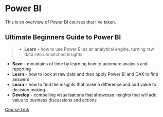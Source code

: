 # Power BI
This is an overview of Power BI courses that I've taken.  
    

## Ultimate Beginners Guide to Power BI

> * **Learn** - how to use Power BI as an analytical engine, turning raw data into unmatched insights
* **Save** - mountains of time by learning how to automate analysis and reporting
* **Learn** - how to look at raw data and then apply Power BI and DAX to find answers
* **Learn** - how to find the insights that make a difference and add value to decision making
* **Develop** - compelling visualisations that showcase insights that will add value to business discussions and actions

[Course Link](http://portal.enterprisedna.co/p/ultimate-beginners-guide-to-power-bi)